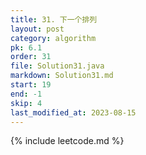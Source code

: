 ```yaml
---
title: 31. 下一个排列
layout: post
category: algorithm
pk: 6.1
order: 31
file: Solution31.java
markdown: Solution31.md
start: 19
end: -1
skip: 4
last_modified_at: 2023-08-15
---
```


{% include leetcode.md %}